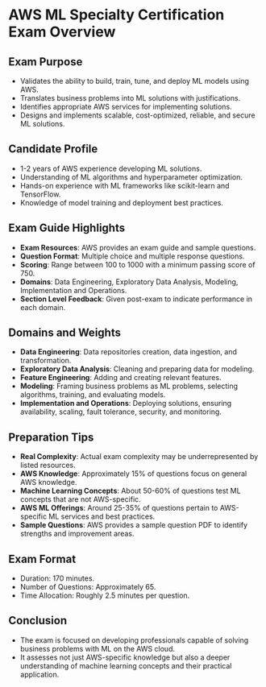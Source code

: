# AWS ML Specialty Certification Exam Overview

## Exam Purpose
- Validates the ability to build, train, tune, and deploy ML models using AWS.
- Translates business problems into ML solutions with justifications.
- Identifies appropriate AWS services for implementing solutions.
- Designs and implements scalable, cost-optimized, reliable, and secure ML solutions.

## Candidate Profile
- 1-2 years of AWS experience developing ML solutions.
- Understanding of ML algorithms and hyperparameter optimization.
- Hands-on experience with ML frameworks like scikit-learn and TensorFlow.
- Knowledge of model training and deployment best practices.

## Exam Guide Highlights
- **Exam Resources**: AWS provides an exam guide and sample questions.
- **Question Format**: Multiple choice and multiple response questions.
- **Scoring**: Range between 100 to 1000 with a minimum passing score of 750.
- **Domains**: Data Engineering, Exploratory Data Analysis, Modeling, Implementation and Operations.
- **Section Level Feedback**: Given post-exam to indicate performance in each domain.

## Domains and Weights
- **Data Engineering**: Data repositories creation, data ingestion, and transformation.
- **Exploratory Data Analysis**: Cleaning and preparing data for modeling.
- **Feature Engineering**: Adding and creating relevant features.
- **Modeling**: Framing business problems as ML problems, selecting algorithms, training, and evaluating models.
- **Implementation and Operations**: Deploying solutions, ensuring availability, scaling, fault tolerance, security, and monitoring.

## Preparation Tips
- **Real Complexity**: Actual exam complexity may be underrepresented by listed resources.
- **AWS Knowledge**: Approximately 15% of questions focus on general AWS knowledge.
- **Machine Learning Concepts**: About 50-60% of questions test ML concepts that are not AWS-specific.
- **AWS ML Offerings**: Around 25-35% of questions pertain to AWS-specific ML services and best practices.
- **Sample Questions**: AWS provides a sample question PDF to identify strengths and improvement areas.

## Exam Format
- Duration: 170 minutes.
- Number of Questions: Approximately 65.
- Time Allocation: Roughly 2.5 minutes per question.

## Conclusion
- The exam is focused on developing professionals capable of solving business problems with ML on the AWS cloud.
- It assesses not just AWS-specific knowledge but also a deeper understanding of machine learning concepts and their practical application.
